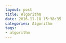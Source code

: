 ```yaml
---
layout: post
title: Algorithm
date: 2016-11-18 15:38:35
categories: Algorithm
tags: 
- algorithm
---
```


    